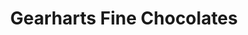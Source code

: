 ---
title: "Gearharts Fine Chocolates"
url: /richmond/gearharts-fine-chocolates/
shop: chocolate
---